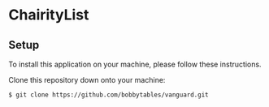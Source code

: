 # ChairityList


## Setup

To install this application on your machine, please follow these instructions.

Clone this repository down onto your machine:

```sh
$ git clone https://github.com/bobbytables/vanguard.git
```